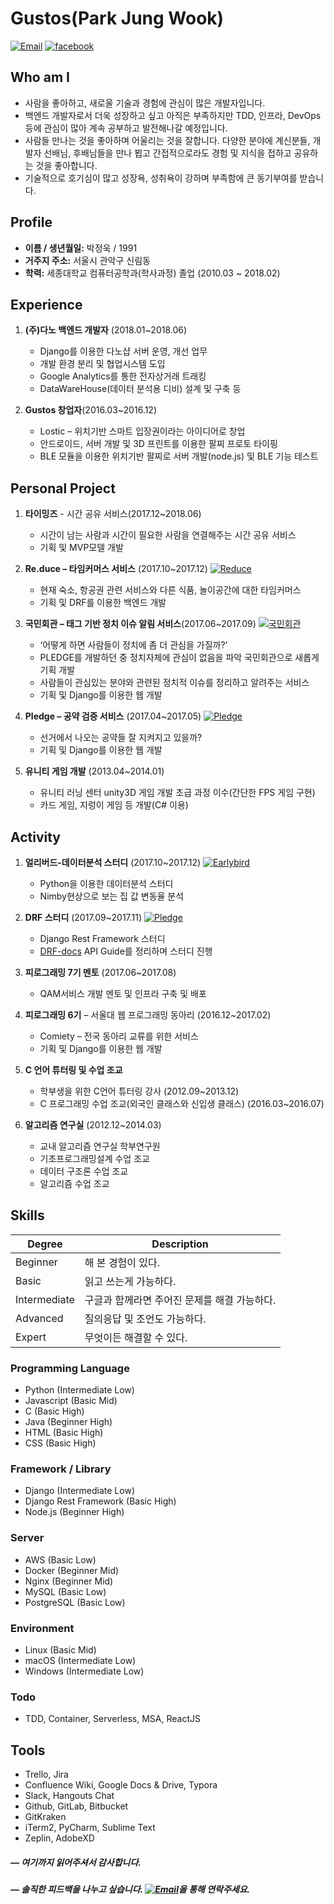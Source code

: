 # Gustos(Park Jung Wook)

<a href="mailto:pjwukk@gmail.com">![Email](https://img.shields.io/badge/Email-pjwukk%40gmail.com-red.svg)</a> <a href="https://facebook.com/pjwukk.gustos">![facebook](https://img.shields.io/badge/facebook-pjwukk.gustos-blue.svg)</a> 



## Who am I

- 사람을 좋아하고, 새로울 기술과 경험에 관심이 많은 개발자입니다.
- 백엔드 개발자로서 더욱 성장하고 싶고 아직은 부족하지만 TDD, 인프라, DevOps 등에 관심이 많아 계속 공부하고 발전해나갈 예정입니다.
- 사람들 만나는 것을 좋아하며 어울리는 것을 잘합니다. 다양한 분야에 계신분들, 개발자 선배님, 후배님들을 만나 뵙고 간접적으로라도 경험 및 지식을 접하고 공유하는 것을 좋아합니다.
- 기술적으로 호기심이 많고 성장욕, 성취욕이 강하며 부족함에 큰 동기부여를 받습니다.



## Profile

- **이름 / 생년월일:**  박정욱 / 1991 
- **거주지 주소:** 서울시 관악구 신림동
- **학력:** 세종대학교 컴퓨터공학과(학사과정) 졸업 (2010.03 ~ 2018.02)



## Experience

1. **(주)다노 백엔드 개발자**  (2018.01~2018.06)

   - Django를 이용한 다노샵 서버 운영, 개선 업무
   - 개발 환경 분리 및 협업시스템 도입
   - Google Analytics를 통한 전자상거래 트래킹
   - DataWareHouse(데이터 분석용 디비) 설계 및 구축 등

2. **Gustos 창업자**(2016.03~2016.12)

   - Lostic – 위치기반 스마트 입장권이라는 아이디어로 창업
   - 안드로이드, 서버 개발 및 3D 프린트를 이용한 팔찌 프로토 타이핑
   - BLE 모듈을 이용한 위치기반 팔찌로 서버 개발(node.js) 및 BLE 기능 테스트



## Personal Project

1. **타이밍즈** - 시간 공유 서비스(2017.12~2018.06)

   - 시간이 남는 사람과 시간이 필요한 사람을 연결해주는 시간 공유 서비스
   - 기획 및 MVP모델 개발

2. **Re.duce – 타임커머스 서비스** (2017.10~2017.12) <a href="https://github.com/showmethepeach/Re.duce">![Reduce](https://img.shields.io/badge/Github-Reduce-brightgreen.svg)</a>

   - 현재 숙소, 항공권 관련 서비스와 다른 식품, 놀이공간에 대한 타임커머스
   - 기획 및 DRF를 이용한 백엔드 개발

3. **국민회관 – 태그 기반 정치 이슈 알림 서비스**(2017.06~2017.09) <a href="https://github.com/jucie15/Piggies">![국민회관](https://img.shields.io/badge/Github-%EA%B5%AD%EB%AF%BC%ED%9A%8C%EA%B4%80-brightgreen.svg)</a>

   - ‘어떻게 하면 사람들이 정치에 좀 더 관심을 가질까?’   
   - PLEDGE를 개발하던 중 정치자체에 관심이 없음을 파악 국민회관으로 새롭게 기획 개발 
   - 사람들이 관심있는 분야와 관련된 정치적 이슈를 정리하고 알려주는 서비스
   - 기획 및 Django를 이용한 웹 개발

4. **Pledge – 공약 검증 서비스** (2017.04~2017.05) <a href="https://github.com/jucie15/NoCaffeine">![Pledge](https://img.shields.io/badge/Github-Pledge-brightgreen.svg)</a>

   - 선거에서 나오는 공약들 잘 지켜지고 있을까?
   - 기획 및 Django를 이용한 웹 개발

5. **유니티 게임 개발** (2013.04~2014.01)

   - 유니티 러닝 센터 unity3D 게임 개발 초급 과정 이수(간단한 FPS 게임 구현)
   - 카드 게임, 지렁이 게임 등 개발(C# 이용)



## Activity

1. **얼리버드-데이터분석 스터디** (2017.10~2017.12)  <a href="http://earlybird.ai/main/python-analytics-basic/?fbclid=IwAR0_ZDXJXdmjR4IrrAaXKwE8xjc2cbHNZX_AkD8t-aG0v9KuMgqNEcMbYCA">![Earlybird](https://img.shields.io/badge/Earlybird-DataAnalytics-brightgreen.svg)</a>
   - Python을 이용한 데이터분석 스터디
   - Nimby현상으로 보는 집 값 변동율 분석
2. **DRF 스터디** (2017.09~2017.11)  <a href="https://github.com/django-rest-framework-study/weeklystudy">![Pledge](https://img.shields.io/badge/Github-DRFstudy-brightgreen.svg)</a>
   - Django Rest Framework 스터디
   - [DRF-docs](http://www.django-rest-framework.org/) API Guide를 정리하며 스터디 진행
3. **피로그래밍 7기 멘토** (2017.06~2017.08)
   - QAM서비스 개발 멘토 및 인프라 구축 및 배포
4. **피로그래밍 6기** – 서울대 웹 프로그래밍 동아리 (2016.12~2017.02)

   - Comiety – 전국 동아리 교류를 위한 서비스
   - 기획 및 Django를 이용한 웹 개발
5. **C 언어 튜터링 및 수업 조교**
   - 학부생을 위한 C언어 튜터링 강사  (2012.09~2013.12)
   - C 프로그래밍 수업 조교(외국인 클래스와 신입생 클래스)  (2016.03~2016.07)
6. **알고리즘 연구실** (2012.12~2014.03)

   - 교내 알고리즘 연구실 학부연구원
   - 기초프로그래밍설계 수업 조교
   - 데이터 구조론 수업 조교
   - 알고리즘 수업 조교



## Skills

| Degree       | Description                                  |
| ------------ | -------------------------------------------- |
| Beginner     | 해 본 경험이 있다.                           |
| Basic        | 읽고 쓰는게 가능하다.                        |
| Intermediate | 구글과 함께라면 주어진 문제를 해결 가능하다. |
| Advanced     | 질의응답 및 조언도 가능하다.                 |
| Expert       | 무엇이든 해결할 수 있다.                     |

### Programming Language

- Python (Intermediate Low)
- Javascript (Basic Mid)
- C (Basic High)
- Java (Beginner High)
- HTML (Basic High)
- CSS (Basic High)

### Framework / Library

- Django (Intermediate Low)
- Django Rest Framework (Basic High)
- Node.js (Beginner High)

### Server

- AWS (Basic Low)
- Docker (Beginner Mid)
- Nginx (Beginner Mid)
- MySQL (Basic Low)
- PostgreSQL (Basic Low)

### Environment

- Linux (Basic Mid)
- macOS (Intermediate Low)
- Windows  (Intermediate Low)

### Todo

- TDD, Container, Serverless, MSA, ReactJS




## Tools 

- Trello, Jira
- Confluence Wiki, Google Docs & Drive, Typora
- Slack, Hangouts Chat
- Github, GitLab, Bitbucket
- GitKraken
- iTerm2, PyCharm, Sublime Text
- Zeplin, AdobeXD



##### — 여기까지 읽어주셔서 감사합니다.

##### — 솔직한 피드백을 나누고 싶습니다. <a href="mailto:pjwukk@gmail.com">![Email](https://img.shields.io/badge/Email-pjwukk%40gmail.com-red.svg)</a>을 통해 연락주세요.

